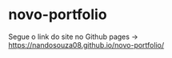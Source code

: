 # novo-portfolio

Segue o link do site no Github pages -> https://nandosouza08.github.io/novo-portfolio/
